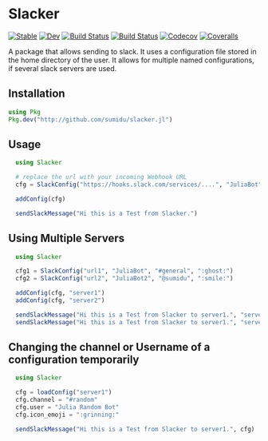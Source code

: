 # Slacker

[![Stable](https://img.shields.io/badge/docs-stable-blue.svg)](https://sumidu.github.io/slacker.jl/stable)
[![Dev](https://img.shields.io/badge/docs-dev-blue.svg)](https://sumidu.github.io/slacker.jl/dev)
[![Build Status](https://travis-ci.com/sumidu/slacker.jl.svg?branch=master)](https://travis-ci.com/sumidu/slacker.jl)
[![Build Status](https://ci.appveyor.com/api/projects/status/github/sumidu/slacker.jl?svg=true)](https://ci.appveyor.com/project/sumidu/slacker-jl)
[![Codecov](https://codecov.io/gh/sumidu/slacker.jl/branch/master/graph/badge.svg)](https://codecov.io/gh/sumidu/slacker.jl)
[![Coveralls](https://coveralls.io/repos/github/Sumidu/slacker.jl/badge.svg?branch=master)](https://coveralls.io/github/Sumidu/slacker.jl?branch=master)

A package that allows sending to slack. It uses a configuration file stored in the home directory of the user.
It allows for multiple named configurations, if several slack servers are used.


## Installation

```julia
using Pkg
Pkg.dev("http://github.com/sumidu/slacker.jl")
```

## Usage
```julia
  using Slacker

  # replace the url with your incoming Webhook URL
  cfg = SlackConfig("https://hooks.slack.com/services/....", "JuliaBot", "#general", ":ghost:")

  addConfig(cfg)

  sendSlackMessage("Hi this is a Test from Slacker.")

```

## Using Multiple Servers


```julia
  using Slacker

  cfg1 = SlackConfig("url1", "JuliaBot", "#general", ":ghost:")
  cfg2 = SlackConfig("url2", "JuliaBot2", "@sumidu", ":smile:")

  addConfig(cfg, "server1")
  addConfig(cfg, "server2")

  sendSlackMessage("Hi this is a Test from Slacker to server1.", "server1")
  sendSlackMessage("Hi this is a Test from Slacker to server1.", "server2")

```

## Changing the channel or Username of a configuration temporarily

```julia
  using Slacker

  cfg = loadConfig("server1")
  cfg.channel = "#random"
  cfg.user = "Julia Random Bot"
  cfg.icon_emoji = ":grinning:"

  sendSlackMessage("Hi this is a Test from Slacker to server1.", cfg)
```
